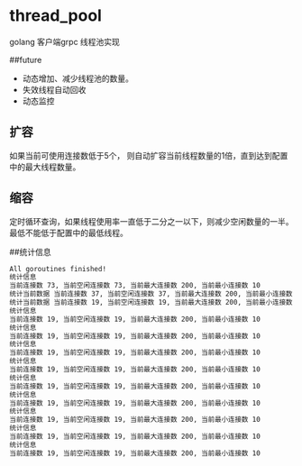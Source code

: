 # thread_pool
golang 客户端grpc 线程池实现

##future
- 动态增加、减少线程池的数量。
- 失效线程自动回收
- 动态监控

## 扩容
  如果当前可使用连接数低于5个， 则自动扩容当前线程数量的1倍，直到达到配置中的最大线程数量。
## 缩容
  定时循环查询，如果线程使用率一直低于二分之一以下，则减少空闲数量的一半。最低不能低于配置中的最低线程。

##统计信息
```bash
All goroutines finished!
统计信息
当前连接数 73, 当前空闲连接数 73, 当前最大连接数 200, 当前最小连接数 10
统计当前数据 当前连接数 37, 当前空闲连接数 37, 当前最大连接数 200, 当前最小连接数 10
统计当前数据 当前连接数 19, 当前空闲连接数 19, 当前最大连接数 200, 当前最小连接数 10
统计信息
当前连接数 19, 当前空闲连接数 19, 当前最大连接数 200, 当前最小连接数 10
统计信息
当前连接数 19, 当前空闲连接数 19, 当前最大连接数 200, 当前最小连接数 10
统计信息
当前连接数 19, 当前空闲连接数 19, 当前最大连接数 200, 当前最小连接数 10
统计信息
当前连接数 19, 当前空闲连接数 19, 当前最大连接数 200, 当前最小连接数 10
统计信息
当前连接数 19, 当前空闲连接数 19, 当前最大连接数 200, 当前最小连接数 10
统计信息
当前连接数 19, 当前空闲连接数 19, 当前最大连接数 200, 当前最小连接数 10
统计信息
当前连接数 19, 当前空闲连接数 19, 当前最大连接数 200, 当前最小连接数 10
统计信息
当前连接数 19, 当前空闲连接数 19, 当前最大连接数 200, 当前最小连接数 10
统计信息
当前连接数 19, 当前空闲连接数 19, 当前最大连接数 200, 当前最小连接数 10
```
